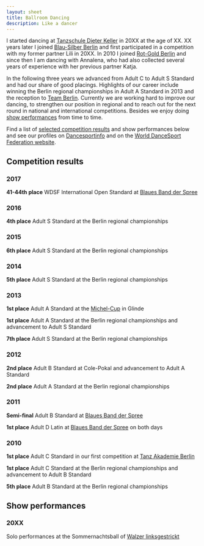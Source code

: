 ```yaml
---
layout: sheet
title: Ballroom Dancing
description: Like a dancer
---
```


I started dancing at [Tanzschule Dieter Keller][tskeller] in 20XX at the age of XX.
XX years later I joined [Blau-Silber Berlin][blausilber] and first participated in a competition with my former partner Lili in 20XX.
In 2010 I joined [Rot-Gold Berlin][rotgold] and since then I am dancing with Annalena,
who had also collected several years of experience with her previous partner Katja.

In the following three years we advanced from Adult C to Adult S Standard and had our share of good placings.
Highlights of our career include winning the Berlin regional championships in Adult A Standard in 2013 and the reception to [Team Berlin][kader].
Currently we are working hard to improve our dancing, to strengthen our position in regional and to reach out for the next round in national and international competitions.
Besides we enjoy doing [show performances](#shows) from time to time.

Find a list of [selected competition results](#results) and show performances below and see our profiles on [Dancesportinfo][dsinfo] and on the [World DanceSport Federation website][wdsf].

[tskeller]: http://tanzschulekeller.de
[blausilber]: http://blau-silber-berlin.de
[rotgold]: http://rotgold-berlin.de
[dsinfo]: http://dancesportinfo.net/Couple/Niels_Hoppe_and_Annalena_Franke_146509/Details
[wdsf]: http://www.worlddancesport.org/Couple/Detail/Niels_Hoppe_and_Annalena_Franke-548741
[kader]: http://www.ltv-berlin.de/de/sport/leistungssport/kader/paare

## <a name="results"></a>Competition results

### 2017

**41-44th place**
WDSF International Open Standard at [Blaues Band der Spree][blauesband]

### 2016

**4th place**
Adult S Standard at the Berlin regional championships

### 2015

**6th place**
Adult S Standard at the Berlin regional championships

### 2014

**5th place**
Adult S Standard at the Berlin regional championships

### 2013

**1st place**
Adult A Standard at the [Michel-Cup][michel] in Glinde

**1st place**
Adult A Standard at the Berlin regional championships and advancement to Adult S Standard

**7th place**
Adult S Standard at the Berlin regional championships

### 2012

**2nd place**
Adult B Standard at Cole-Pokal and advancement to Adult A Standard

**2nd place**
Adult A Standard at the Berlin regional championships

### 2011

**Semi-final**
Adult B Standard at [Blaues Band der Spree][blauesband]

**1st place**
Adult D Latin at [Blaues Band der Spree][blauesband] on both days

### 2010

**1st place**
Adult C Standard in our first competition at [Tanz Akademie Berlin][tab]

**1st place**
Adult C Standard at the Berlin regional championships and advancement to Adult B Standard

**5th place**
Adult B Standard at the Berlin regional championships

[blauesband]: http://blauesband-berlin.de
[tab]: http://tanz-akademie-berlin.de
[michel]: http://example.com/#TODO

## <a name="shows"></a>Show performances

### 20XX

Solo performances at the Sommernachtsball of [Walzer linksgestrickt][walzerlinks]

[walzerlinks]: http://walzerlinksgestrickt.de
